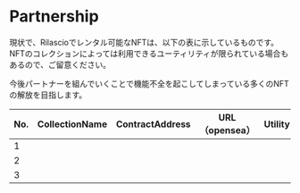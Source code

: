 # Partnership

現状で、Rilascioでレンタル可能なNFTは、以下の表に示しているものです。NFTのコレクションによっては利用できるユーティリティが限られている場合もあるので、ご留意ください。

今後パートナーを組んでいくことで機能不全を起こしてしまっている多くのNFTの解放を目指します。

| No. | CollectionName | ContractAddress | URL（opensea） | Utility |
| --- | -------------- | --------------- | ------------ | ------- |
| 1   |                |                 |              |         |
| 2   |                |                 |              |         |
| 3   |                |                 |              |         |
